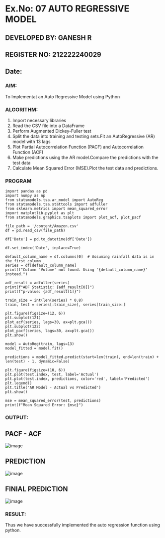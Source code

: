 # Ex.No: 07                                       AUTO REGRESSIVE MODEL
## DEVELOPED BY: GANESH R
## REGISTER NO: 212222240029
## Date: 



### AIM:
To Implementat an Auto Regressive Model using Python
### ALGORITHM:
1. Import necessary libraries
2. Read the CSV file into a DataFrame
3. Perform Augmented Dickey-Fuller test
4. Split the data into training and testing sets.Fit an AutoRegressive (AR) model with 13 lags
5. Plot Partial Autocorrelation Function (PACF) and Autocorrelation Function (ACF)
6. Make predictions using the AR model.Compare the predictions with the test data
7. Calculate Mean Squared Error (MSE).Plot the test data and predictions.
### PROGRAM
```PY
import pandas as pd
import numpy as np
from statsmodels.tsa.ar_model import AutoReg
from statsmodels.tsa.stattools import adfuller
from sklearn.metrics import mean_squared_error
import matplotlib.pyplot as plt
from statsmodels.graphics.tsaplots import plot_acf, plot_pacf

file_path = '/content/Amazon.csv'
df = pd.read_csv(file_path)

df['Date'] = pd.to_datetime(df['Date'])

df.set_index('Date', inplace=True)

default_column_name = df.columns[0]  # Assuming rainfall data is in the first column
series = df[default_column_name]
print(f"Column 'Volume' not found. Using '{default_column_name}' instead.")

adf_result = adfuller(series)
print(f"ADF Statistic: {adf_result[0]}")
print(f"p-value: {adf_result[1]}")

train_size = int(len(series) * 0.8)
train, test = series[:train_size], series[train_size:]

plt.figure(figsize=(12, 6))
plt.subplot(121)
plot_acf(series, lags=30, ax=plt.gca())
plt.subplot(122)
plot_pacf(series, lags=30, ax=plt.gca())
plt.show()

model = AutoReg(train, lags=13)
model_fitted = model.fit()

predictions = model_fitted.predict(start=len(train), end=len(train) + len(test) - 1, dynamic=False)

plt.figure(figsize=(10, 6))
plt.plot(test.index, test, label='Actual')
plt.plot(test.index, predictions, color='red', label='Predicted')
plt.legend()
plt.title('AR Model - Actual vs Predicted')
plt.show()

mse = mean_squared_error(test, predictions)
print(f"Mean Squared Error: {mse}")
```

### OUTPUT:
## PACF - ACF
![image](https://github.com/user-attachments/assets/94db075e-f6e6-4479-b04c-1a09a5e82554)

## PREDICTION
![image](https://github.com/user-attachments/assets/49b06084-dd10-497d-a6a3-be939235ccee)

## FINIAL PREDICTION
![image](https://github.com/user-attachments/assets/a31ad491-a5e4-4084-89c8-8c20403526bf)

### RESULT:
Thus we have successfully implemented the auto regression function using python.
